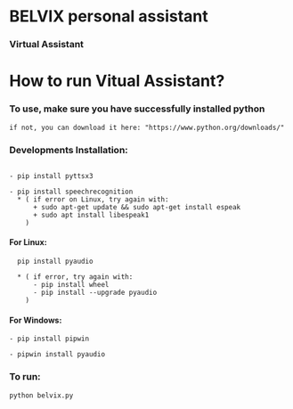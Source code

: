 # BELVIX personal assistant

### Virtual Assistant ####



# How to run Vitual Assistant? #

### To use, make sure you have successfully installed python ###
```
if not, you can download it here: "https://www.python.org/downloads/"
```

### Developments Installation: ###
```

- pip install pyttsx3

- pip install speechrecognition 
  * ( if error on Linux, try again with: 
      + sudo apt-get update && sudo apt-get install espeak
      + sudo apt install libespeak1
    )
```
#### For Linux: ####
```
  pip install pyaudio

  * ( if error, try again with: 
      - pip install wheel
      - pip install --upgrade pyaudio
    )
```
#### For Windows: ####
```
- pip install pipwin

- pipwin install pyaudio
```

### To run: ###
```
python belvix.py
```

